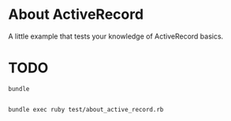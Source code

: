 # About ActiveRecord

A little example that tests your knowledge of ActiveRecord basics.

# TODO

    bundle


    bundle exec ruby test/about_active_record.rb
